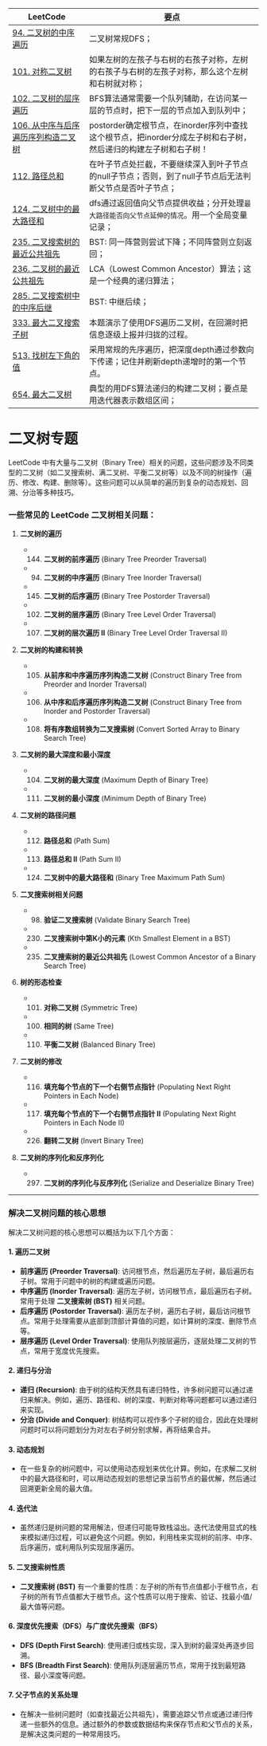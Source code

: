 |LeetCode|要点|
|--------------------------------|--------------------------------|
|[94. 二叉树的中序遍历][github-leetcode-0094]|二叉树常规DFS；|
|[101. 对称二叉树][github-leetcode-0101]|如果左树的左孩子与右树的右孩子对称，左树的右孩子与右树的左孩子对称，那么这个左树和右树就对称；|
|[102. 二叉树的层序遍历][github-leetcode-0102]|BFS算法通常需要一个队列辅助，在访问某一层的节点时，把下一层的节点加入到队列中；|
|[106. 从中序与后序遍历序列构造二叉树][github-leetcode-0106]|postorder确定根节点，在inorder序列中查找这个根节点，把inorder分成左子树和右子树，然后递归的构建左子树和右子树！|
|[112. 路径总和][github-leetcode-0112]|在叶子节点处拦截，不要继续深入到叶子节点的null子节点；否则，到了null子节点后无法判断父节点是否叶子节点；|
|[124. 二叉树中的最大路径和][github-leetcode-0124]|dfs通过返回值向父节点提供收益；分开处理`最大路径能否向父节点延伸的情况`。用一个全局变量记录；|
|[235. 二叉搜索树的最近公共祖先][github-leetcode-0235]|BST: 同一阵营则尝试下降；不同阵营则立刻返回；|
|[236. 二叉树的最近公共祖先][github-leetcode-0236]|LCA（Lowest Common Ancestor）算法；这是一个经典的递归算法；|
|[285. 二叉搜索树中的中序后继][github-leetcode-0285]|BST: 中继后续；|
|[333. 最大二叉搜索子树][github-leetcode-0333]|本题演示了使用DFS遍历二叉树，在回溯时把信息逐级上报并归拢的过程。|
|[513. 找树左下角的值][github-leetcode-0513]|采用常规的先序遍历，把深度depth通过参数向下传递；记住并刷新depth递增时的第一个节点。|
|[654. 最大二叉树][github-leetcode-0654]|典型的用DFS算法递归的构建二叉树；要点是用迭代器表示数组区间；




# 二叉树专题
LeetCode 中有大量与二叉树（Binary Tree）相关的问题，这些问题涉及不同类型的二叉树（如二叉搜索树、满二叉树、平衡二叉树等）以及不同的树操作（遍历、修改、构建、删除等）。这些问题可以从简单的遍历到复杂的动态规划、回溯、分治等多种技巧。

### 一些常见的 LeetCode 二叉树相关问题：

1. **二叉树的遍历**
    * 144. **二叉树的前序遍历** (Binary Tree Preorder Traversal)
    * 94. **二叉树的中序遍历** (Binary Tree Inorder Traversal)
    * 145. **二叉树的后序遍历** (Binary Tree Postorder Traversal)
    * 102. **二叉树的层序遍历** (Binary Tree Level Order Traversal)
    * 107. **二叉树的层次遍历 II** (Binary Tree Level Order Traversal II)

2. **二叉树的构建和转换**
    * 105. **从前序和中序遍历序列构造二叉树** (Construct Binary Tree from Preorder and Inorder Traversal)
    * 106. **从中序和后序遍历序列构造二叉树** (Construct Binary Tree from Inorder and Postorder Traversal)
    * 108. **将有序数组转换为二叉搜索树** (Convert Sorted Array to Binary Search Tree)

3. **二叉树的最大深度和最小深度**
    * 104. **二叉树的最大深度** (Maximum Depth of Binary Tree)
    * 111. **二叉树的最小深度** (Minimum Depth of Binary Tree)

4. **二叉树的路径问题**
    * 112. **路径总和** (Path Sum)
    * 113. **路径总和 II** (Path Sum II)
    * 124. **二叉树中的最大路径和** (Binary Tree Maximum Path Sum)

5. **二叉搜索树相关问题**
    * 98. **验证二叉搜索树** (Validate Binary Search Tree)
    * 230. **二叉搜索树中第K小的元素** (Kth Smallest Element in a BST)
    * 235. **二叉搜索树的最近公共祖先** (Lowest Common Ancestor of a Binary Search Tree)

6. **树的形态检查**
    * 101. **对称二叉树** (Symmetric Tree)
    * 100. **相同的树** (Same Tree)
    * 110. **平衡二叉树** (Balanced Binary Tree)

7. **二叉树的修改**
    * 116. **填充每个节点的下一个右侧节点指针** (Populating Next Right Pointers in Each Node)
    * 117. **填充每个节点的下一个右侧节点指针 II** (Populating Next Right Pointers in Each Node II)
    * 226. **翻转二叉树** (Invert Binary Tree)

8. **二叉树的序列化和反序列化**
    * 297. **二叉树的序列化与反序列化** (Serialize and Deserialize Binary Tree)

---

### 解决二叉树问题的核心思想

解决二叉树问题的核心思想可以概括为以下几个方面：

#### 1. **遍历二叉树**
* **前序遍历 (Preorder Traversal)**: 访问根节点，然后遍历左子树，最后遍历右子树。常用于问题中的树的构建或遍历问题。
* **中序遍历 (Inorder Traversal)**: 遍历左子树，访问根节点，最后遍历右子树。常用于处理 **二叉搜索树 (BST)** 相关问题。
* **后序遍历 (Postorder Traversal)**: 遍历左子树，遍历右子树，最后访问根节点。常用于处理需要从底部到顶部计算值的问题，如计算树的深度、删除节点等。
* **层序遍历 (Level Order Traversal)**: 使用队列按层遍历，逐层处理二叉树的节点，常用于宽度优先搜索。

#### 2. **递归与分治**
* **递归 (Recursion)**: 由于树的结构天然具有递归特性，许多树问题可以通过递归来解决。例如，遍历、路径和、树的深度、判断对称等问题都可以通过递归来实现。
* **分治 (Divide and Conquer)**: 树结构可以视作多个子树的组合，因此在处理树问题时可以将问题划分为对左右子树分别求解，再将结果合并。

#### 3. **动态规划**
* 在一些复杂的树问题中，可以使用动态规划来优化计算。例如，在求解二叉树中的最大路径和时，可以用动态规划的思想记录当前节点的最优解，然后通过回溯更新全局的最大值。

#### 4. **迭代法**
* 虽然递归是树问题的常用解法，但递归可能导致栈溢出。迭代法使用显式的栈来模拟递归过程，可以避免这个问题。例如，利用栈来实现树的前序、中序、后序遍历，或利用队列实现层序遍历。

#### 5. **二叉搜索树性质**
* **二叉搜索树 (BST)** 有一个重要的性质：左子树的所有节点值都小于根节点，右子树的所有节点值都大于根节点。这个性质可以用于搜索、验证、找最小值/最大值等问题。

#### 6. **深度优先搜索（DFS）与广度优先搜索（BFS）**
* **DFS (Depth First Search)**: 使用递归或栈实现，深入到树的最深处再逐步回溯。
* **BFS (Breadth First Search)**: 使用队列逐层遍历节点，常用于找到最短路径、最小深度等问题。

#### 7. **父子节点的关系处理**
* 在解决一些树问题时（如查找最近公共祖先），需要追踪父节点或通过递归传递一些额外的信息。通过额外的参数或数据结构来保存节点和父节点的关系，是解决这类问题的一种常用技巧。



[github-leetcode-0101]: ../../0101.%20Symmetric%20Tree/0101_isSymmetric.h
[github-leetcode-0106]: ../../0106.%20Construct%20Binary%20Tree/0106_buildTree.h
[github-leetcode-0333]: ../../0333.%20Largest%20BST%20Subtree/0333_largestBSTSubtree.h
[github-leetcode-0654]: ../../0654.%20Maximum%20Binary%20Tree/0654_constructMaximumBinaryTree.h
[github-leetcode-0513]: ../../0513.%20Find%20Bottom%20Left%20Tree%20Value/0513_findBottomLeftValue.h
[github-leetcode-0094]: ../../0094.%20Binary%20Tree%20Inorder%20Traversal/0094_inorderTraversal.h
[github-leetcode-0102]: ../../0102.%20Binary%20Tree%20Level%20Order%20Traversal/0102_levelOrder.h
[github-leetcode-0112]: ../../0112.%20Path%20Sum/0112_hasPathSum.h
[github-leetcode-0124]: ../../0124.%20Binary%20Tree%20Maximum%20Path%20Sum/0124_maxPathSum.h
[github-leetcode-0285]: ../../0285.%20Inorder%20Successor%20in%20BST/0285_inorderSuccessor.h
[github-leetcode-0235]: ../../0235.%20Lowest%20Common%20Ancestor%20of%20a%20Binary%20Search%20Tree/0235_lowestCommonAncestor.h
[github-leetcode-0236]: ../../0236.%20LCA%20of%20a%20Binary%20Tree/0236_lowestCommonAncestor.h
